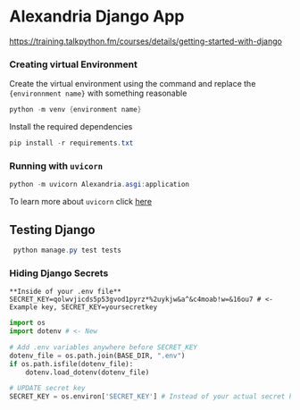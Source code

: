 # Alexandria Django App
https://training.talkpython.fm/courses/details/getting-started-with-django

### Creating virtual Environment

Create the virtual environment using the command and replace the `{environnment name}` with something reasonable
```Powershell
python -m venv {environment name}
```

Install the required dependencies
```Powershell
pip install -r requirements.txt
```

### Running with `uvicorn`

```powershell
python -m uvicorn Alexandria.asgi:application
```

To learn more about `uvicorn` click [here](https://docs.djangoproject.com/en/4.1/howto/deployment/asgi/uvicorn/)

## Testing Django

```powershell
 python manage.py test tests
 ```

### Hiding Django Secrets

```env
**Inside of your .env file**
SECRET_KEY=qolwvjicds5p53gvod1pyrz*%2uykjw&a^&c4moab!w=&16ou7 # <- Example key, SECRET_KEY=yoursecretkey
```

```python
import os
import dotenv # <- New

# Add .env variables anywhere before SECRET_KEY
dotenv_file = os.path.join(BASE_DIR, ".env")
if os.path.isfile(dotenv_file):
    dotenv.load_dotenv(dotenv_file)

# UPDATE secret key
SECRET_KEY = os.environ['SECRET_KEY'] # Instead of your actual secret key
```